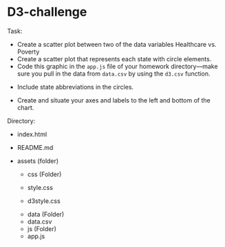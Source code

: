 # D3-challenge
Task:

- Create a scatter plot between two of the data variables Healthcare vs. Poverty
- Create a scatter plot that represents each state with circle elements. 
- Code this graphic in the `app.js` file of your homework directory—make sure you pull in the data from `data.csv` by using the `d3.csv` function. 

* Include state abbreviations in the circles.

* Create and situate your axes and labels to the left and bottom of the chart.

Directory:

  * index.html

  * README.md

 * assets (folder)

   * css (Folder)

   - style.css

   - d3style.css

   * data (Folder)

   - data.csv

   * js (Folder)

   - app.js
